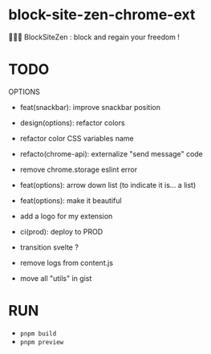 # block-site-zen-chrome-ext

🧘🏻‍♂️ BlockSiteZen : block and regain your freedom !

# TODO

OPTIONS

- feat(snackbar): improve snackbar position
- design(options): refactor colors
- refactor color CSS variables name
- refacto(chrome-api): externalize "send message" code
- remove chrome.storage eslint error
- feat(options): arrow down list (to indicate it is... a list)
- feat(options): make it beautiful
- add a logo for my extension

- ci(prod): deploy to PROD
- transition svelte ?
- remove logs from content.js
- move all "utils" in gist

# RUN

- `pnpm build`
- `pnpm preview`
